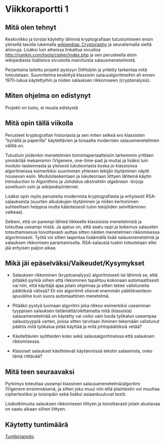 # Viikkoraportti 1

## Mitä olen tehnyt

Keskiviikko ja torstai käytetty lähinnä kryptografiaan tutustumiseen ensin yleisellä tasolla lukemalla [wikipediaa: Cryptoraphy](https://en.wikipedia.org/wiki/Cryptography) ja seurailemalla sieltä alisivuja. Lisäksi luin aiheissa linkattua sivustoa http://rumkin.com/tools/cipher/index.php ja sen perusteella etsin wikipediasta lisätietoa sivustolla mainituista salausmenetelmistä.

Perjantaina laitettu projekti pystyyn GitHubiin ja yritetty tarkentaa mitä toteutetaan. Suunnitelma keskittyä klassisiin salausalgoritmeihin eli ennen 1970-lukua käytettyihin ja niiden salauksen rikkomiseen (cryptanalysis). 
 
## Miten ohjelma on edistynyt

Projekti on luotu, ei muuta edistystä

## Mitä opin tällä viikolla

Perusteet kryptografian historiasta ja sen miten selkeä ero klassisten "kynällä ja paperilla" käytettävien ja toisaalta modernien salausmenetelmien välillä on. 

Tutustuin joidenkin menetelmien toimintaperiaatteisiin tarkemmin yrittäen ymmärtää mekanismin (Vigenere, one-time-pad ja muita) ja lisäksi luin modulo-laskennasta ja yleisesti lukuteoriasta koska jo klassisissa algoritmeissa esimerkiksi suurimman yhteisen tekijän löytäminen näytti nousevan esiin. Modulolaskentaan ja lukuteoriaan liittyen lähteinä käytin *Introduction to Algorithms* ja *Johdatus abstraktiin algebraan* -kirjoja soveltuvin osin ja wikipedia/internet.

Lisäksi opin myös perusteita modernista kryptografiasta ja erityisesti RSA-salauksesta (suurten alkulukujen löytäminen ja niiden kertomimen suhteellisen helppoa mutta käänteisesti tulon tekijöiden selvittäminen vaikeaa).

Selkeni, että on parempi lähteä liikkeelle klassisista menetelmistä ja toteuttaa useampi niistä. Ja ajatus on, että saatu oppi ja kokemus salausten toteuttamisessa toivottavasti auttaa sitten näiden menetelmien rikkomisessa algoritmisesti. Työtä voi sitten laajentaa lisäämällä lisää salausmenetelmiä ja salauksen rikkomisen parantamisella. RSA-salausta tuskin toteutetaan ellei jää erityisen paljon aikaa.

## Mikä jäi epäselväksi/Vaikeudet/Kysymykset

* Salauksen rikkominen (kryptoanalyysi) algoritmisesti tai lähinnä se, että pitääkö pyrkiä siihen että rikkominen tapahtuu kokonaan automaattisesti vai niin, että käyttäjä ajaa jotain ohjelmaa ja sitten tekee valistuneita päätöksiä välissä? Eli siis algoritmit olisivat enemmän päätöksenteon apuväline kuin suora automaattinen menetelmä.

* Pitääkö pystyä luomaan algoritmi joka rikkoo esimerkiksi useamman tyyppisen salauksen tietämättä/olettamatta mitä (klassista) salausmenetelmää on käytetty vai voiko vain luoda työkalun useampaa salaustyyppiä varten, joissa sitten tarvitaan ihminen tekemään valistunut päätös mitä työkalua pitää käyttää ja mitä johtopäätöksiä vetää?

* Käsiteltävien syötteiden koko sekä salausalgoritmeissa että salauksen rikkomisessa.

* Klassiset salaukset käsittelevät käytännössä tekstin salaamista, onko tämä riittävää?

## Mitä teen seuraavaksi

Pyrkimys toteuttaa useampi klassinen salausamenetelmä/algoritmi (Vigenere ensimmäisenä, ja sitten joku muu) niin että plaintextin voi muuttaa ciphertextiksi ja toisinpäin sekä lisäksi asiaankuuluvat testit.

Lisätutkimusta salauksen rikkomiseen liittyen ja toivottavasti jotain alustavaa on saatu aikaan siihen liittyen.

## Käytetty tuntimäärä

[Tuntikirjanpito](https://github.com/Jsos17/Classic-crypto/blob/master/documentation/tuntikirjanpito.md)
